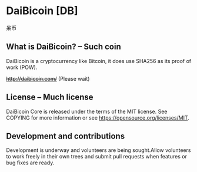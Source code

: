 # DaiBicoin [DB]
呆币

## What is DaiBicoin? – Such coin
DaiBicoin is a cryptocurrency like Bitcoin, it does use SHA256 as its proof of work (POW).

~~http://daibicoin.com/~~    (Please wait)

## License – Much license
DaiBicoin Core is released under the terms of the MIT license. See COPYING for more information or see https://opensource.org/licenses/MIT.

## Development and contributions
Development is underway and volunteers are being sought.Allow volunteers to work freely in their own trees and submit pull requests when features or bug fixes are ready.
